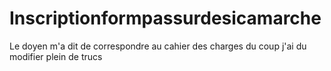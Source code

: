 # Inscriptionformpassurdesicamarche
Le doyen m'a dit de correspondre au cahier des charges du coup j'ai du modifier plein de trucs
